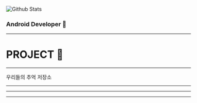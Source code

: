 ![Github Stats](https://github-readme-stats.vercel.app/api?username=aoqnwnd&show_icons=true)

### Android Developer 👋
___


# PROJECT 📃
___
<a>우리들의 추억 저장소</a>
___
___
___


<!--
**aoqnwnd/aoqnwnd** is a ✨ _special_ ✨ repository because its `README.md` (this file) appears on your GitHub profile.

Here are some ideas to get you started:

- 🔭 I’m currently working on ...
- 🌱 I’m currently learning ...
- 👯 I’m looking to collaborate on ...
- 🤔 I’m looking for help with ...
- 💬 Ask me about ...
- 📫 How to reach me: ...
- 😄 Pronouns: ...
- ⚡ Fun fact: ...
-->

